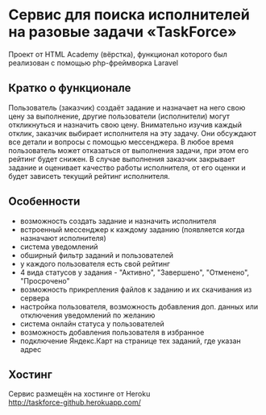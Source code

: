 # Cервис для поиска исполнителей на разовые задачи «TaskForce»

Проект от HTML Academy (вёрстка), функционал которого был реализован с помощью php-фреймворка Laravel

## Кратко о функционале

Пользователь (заказчик) создаёт задание и назначает на него свою цену за выполнение, другие пользователи (исполнители) могут откликнуться и назначить свою цену. Внимательно изучив каждый отклик, заказчик выбирает исполнителя на эту задачу. Они обсуждают все детали и вопросы с помощью мессенджера. В любое время пользователь может отказаться от выполнения задачи, при этом его рейтинг будет снижен. В случае выполнения заказчик закрывает задание и оценивает качество работы исполнителя, от его оценки и будет зависеть текущий рейтинг исполнителя.

## Особенности

- возможность создать задание и назначить исполнителя
- встроенный мессенджер к каждому заданию (появляется когда назначают исполнителя)
- система уведомлений
- обширный фильтр заданий и пользователей
- у каждого пользователя есть свой рейтинг
- 4 вида статусов у задания - "Активно", "Завершено", "Отменено", "Просрочено"
- возможность прикрепления файлов к заданию и их скачивания из сервера
- настройка пользователя, возможность добавления доп. данных или отключения уведомлений по желанию
- система онлайн статуса у пользователей
- возможность добавления пользователя в избранное
- подключение Яндекс.Карт на странице тех заданий, где указан адрес

## Хостинг

Сервис размещён на хостинге от Heroku<br>
http://taskforce-github.herokuapp.com/
